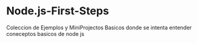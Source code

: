 # Node.js-First-Steps
Coleccion de Ejemplos y MiniProjectos Basicos donde se intenta entender coneceptos basicos de node js
